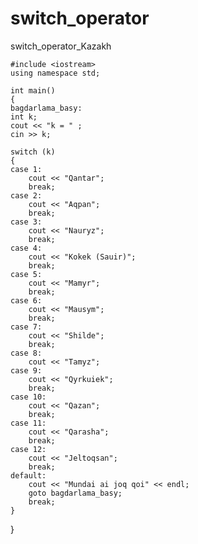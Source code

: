 # switch_operator
switch_operator_Kazakh

    

    #include <iostream>
    using namespace std;

    int main()
    {
	bagdarlama_basy:
	int k;
	cout << "k = " ;
	cin >> k;

	switch (k)
	{ 
	case 1: 
		cout << "Qantar";
		break;
	case 2: 
		cout << "Aqpan";
		break;
	case 3:
		cout << "Nauryz";
		break;
	case 4:
		cout << "Kokek (Sauir)";
		break;
	case 5:
		cout << "Mamyr";
		break;
	case 6:
		cout << "Mausym";
		break;
	case 7:
		cout << "Shilde";
		break;
	case 8:
		cout << "Tamyz";
	case 9:
		cout << "Qyrkuiek";
		break;
	case 10:
		cout << "Qazan";
		break;
	case 11:
		cout << "Qarasha";
		break;
	case 12:
		cout << "Jeltoqsan";
		break;
	default:
		cout << "Mundai ai joq qoi" << endl;
		goto bagdarlama_basy;
		break;
	}
}


